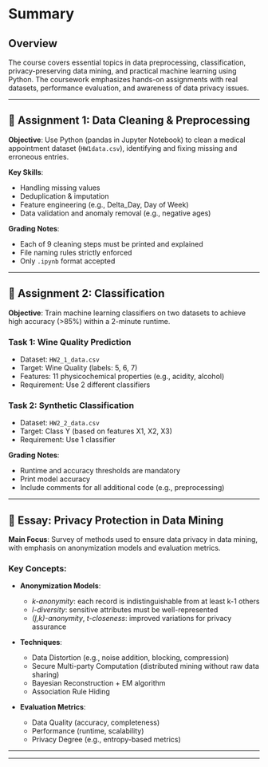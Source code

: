 # Summary

## Overview
The course covers essential topics in data preprocessing, classification, privacy-preserving data mining, and practical machine learning using Python. The coursework emphasizes hands-on assignments with real datasets, performance evaluation, and awareness of data privacy issues.

---

## 📘 Assignment 1: Data Cleaning & Preprocessing

**Objective**: Use Python (pandas in Jupyter Notebook) to clean a medical appointment dataset (`HW1data.csv`), identifying and fixing missing and erroneous entries.

**Key Skills**:
- Handling missing values
- Deduplication & imputation
- Feature engineering (e.g., Delta_Day, Day of Week)
- Data validation and anomaly removal (e.g., negative ages)

**Grading Notes**:
- Each of 9 cleaning steps must be printed and explained
- File naming rules strictly enforced
- Only `.ipynb` format accepted

---

## 📗 Assignment 2: Classification

**Objective**: Train machine learning classifiers on two datasets to achieve high accuracy (>85%) within a 2-minute runtime.

### Task 1: Wine Quality Prediction
- Dataset: `HW2_1_data.csv`
- Target: Wine Quality (labels: 5, 6, 7)
- Features: 11 physicochemical properties (e.g., acidity, alcohol)
- Requirement: Use 2 different classifiers

### Task 2: Synthetic Classification
- Dataset: `HW2_2_data.csv`
- Target: Class Y (based on features X1, X2, X3)
- Requirement: Use 1 classifier

**Grading Notes**:
- Runtime and accuracy thresholds are mandatory
- Print model accuracy
- Include comments for all additional code (e.g., preprocessing)

---

## 📙 Essay: Privacy Protection in Data Mining

**Main Focus**: Survey of methods used to ensure data privacy in data mining, with emphasis on anonymization models and evaluation metrics.

### Key Concepts:
- **Anonymization Models**:  
  - *k-anonymity*: each record is indistinguishable from at least k-1 others  
  - *l-diversity*: sensitive attributes must be well-represented  
  - *(Į,k)-anonymity*, *t-closeness*: improved variations for privacy assurance

- **Techniques**:
  - Data Distortion (e.g., noise addition, blocking, compression)
  - Secure Multi-party Computation (distributed mining without raw data sharing)
  - Bayesian Reconstruction + EM algorithm
  - Association Rule Hiding

- **Evaluation Metrics**:
  - Data Quality (accuracy, completeness)
  - Performance (runtime, scalability)
  - Privacy Degree (e.g., entropy-based metrics)

---


---

